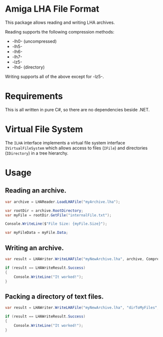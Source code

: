 # Amiga LHA File Format

This package allows reading and writing LHA archives.

Reading supports the following compression methods:

- -lh0- (uncompressed)
- -lh5-
- -lh6-
- -lh7-
- -lz5-
- -lhd- (directory)

Writing supports all of the above except for -lz5-.


# Requirements

This is all written in pure C#, so there are no dependencies beside .NET.


# Virtual File System

The `ILHA` interface implements a virtual file system interface `IVirtualFileSystem` which allows
access to files (`IFile`) and directories (`IDirectory`) in a tree hierarchy.


# Usage

## Reading an archive.

```cs
var archive = LHAReader.LoadLHAFile("myArchive.lha");

var rootDir = archive.RootDirectory;
var myFile = rootDir.GetFile("internalFile.txt");

Console.WriteLine($"File Size: {myFile.Size}");

var myFileData = myFile.Data;
```

## Writing an archive.

```cs
var result = LHAWriter.WriteLHAFile("myNewArchive.lha", archive, CompressionMethod.LH5);

if (result == LHAWriteResult.Success)
{
    Console.WriteLine("It worked!");
}
```

## Packing a directory of text files.

```cs
var result = LHAWriter.WriteLHAFile("myNewArchive.lha", "dirToMyFiles", "*.txt", CompressionMethod.LH5);

if (result == LHAWriteResult.Success)
{
    Console.WriteLine("It worked!");
}
```
